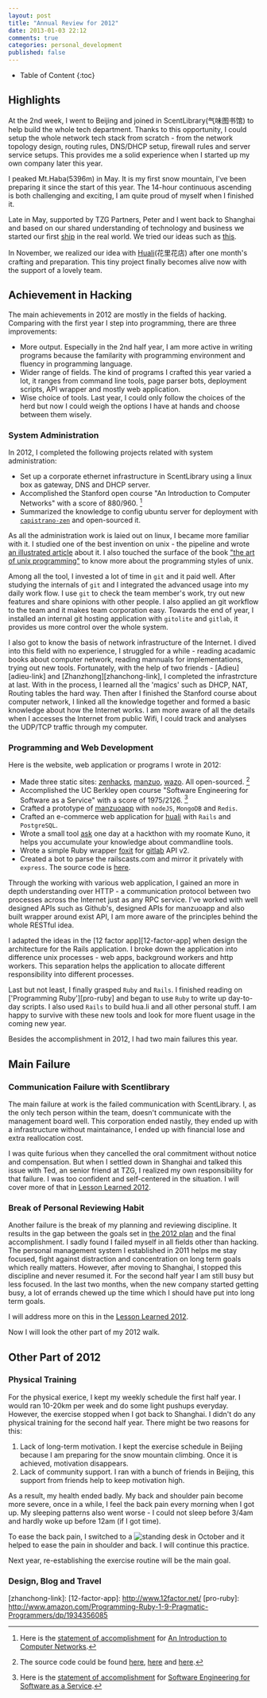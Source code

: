 ```yaml
---
layout: post
title: "Annual Review for 2012"
date: 2013-01-03 22:12
comments: true
categories: personal_development
published: false
---
```


* Table of Content
{:toc}

## Highlights
At the 2nd week, I went to Beijing and joined in ScentLibrary(气味图书馆) to help build the whole tech department. Thanks to this opportunity, I could setup the whole network tech stack from scratch - from the network topology design, routing rules, DNS/DHCP setup, firewall rules and server service setups. This provides me a solid experience when I started up my own company later this year.

I peaked Mt.Haba(5396m) in May. It is my first snow mountain, I've been preparing it since the start of this year. The 14-hour continuous ascending is both challenging and exciting, I am quite proud of myself when I finished it.

Late in May, supported by TZG Partners, Peter and I went back to Shanghai and based on our shared understanding of technology and business we started our first [ship][zenhacks-site] in the real world. We tried our ideas such as [this][manzuo-site]. 

In November, we realized our idea with [Huali][huali-site](花里花店) after one month's crafting and preparation. This tiny project finally becomes alive now with the support of a lovely team.

## Achievement in Hacking
The main achievements in 2012 are mostly in the fields of hacking. Comparing with the first year I step into programming, there are three improvements:

- More output. Especially in the 2nd half year, I am more active in writing programs because the familarity with programming environment and fluency in programming language.
- Wider range of fields. The kind of programs I crafted this year varied a lot, it ranges from command line tools, page parser bots, deployment scripts, API wrapper and mostly web application.
- Wise choice of tools. Last year, I could only follow the choices of the herd but now I could weigh the options I have at hands and choose between them wisely. 

### System Administration
In 2012, I completed the following projects related with system administration:

- Set up a corporate ethernet infrastructure in ScentLibrary using a linux box as gateway, DNS and DHCP server.
- Accomplished the Stanford open course "An Introduction to Computer Networks" with a score of 880/960. [^1]
- Summarized the knowledge to config ubuntu server for deployment with [`capistrano-zen`][cap-zen] and open-sourced it.

As all the administration work is laied out on linux, I became more familiar with it. I studied one of the best invention on unix - the pipeline and wrote [an illustrated article][unix-pipe-article] about it. I also touched the surface of the book ["the art of unix programming"][aoup-book] to know more about the programming styles of unix.

Among all the tool, I invested a lot of time in `git` and it paid well. After studying the internals of `git` and I integrated the advanced usage into my daily work flow. I use `git` to check the team member's work, try out new features and share opinions with other people. I also applied an git workflow to the team and it makes team corporation easy. Towards the end of year, I installed an internal git hosting application with `gitolite` and `gitlab`, it provides us more control over the whole system.

I also got to know the basis of network infrastructure of the Internet. I dived into this field with no experience, I struggled for a while - reading acadamic books about computer network, reading mannuals for implementations, trying out new tools. Fortunately, with the help of two friends - [Adieu][adieu-link] and [Zhanzhong][zhanchong-link], I completed the infrastrcture at last. With in the process, I learned all the 'magics' such as DHCP, NAT, Routing tables the hard way. Then after I finished the Stanford course about computer network, I linked all the knowledge together and formed a basic knowledge about how the Internet works. I am more aware of all the details when I accesses the Internet from public Wifi, I could track and analyses the UDP/TCP traffic through my computer. 

### Programming and Web Development
Here is the website, web application or programs I wrote in 2012:

- Made three static sites: [zenhacks][zenhacks-site], [manzuo][manzuo-site], [wazo][wazo-site]. All open-sourced. [^2]
- Accomplished the UC Berkley open course "Software Engineering for Software as a Service" with a score of 1975/2126. [^3]
- Crafted a prototype of [manzuoapp][manzuo-site] with `nodeJS`, `MongoDB` and `Redis`.
- Crafted an e-commerce web application for [huali][huali-site] with `Rails` and `PostgreSQL`.
- Wrote a small tool [ask][ask-repo] one day at a hackthon with my roomate Kuno, it helps you accumulate your knowledge about commandline tools.
- Wrote a simple Ruby wrapper [foxit][foxit-repo] for [gitlab][gitlab-site] API v2.
- Created a bot to parse the railscasts.com and mirror it privately with `express`. The source code is [here][rails-mirror-repo].

Through the working with various web application, I gained an more in depth understanding over HTTP - a communication protocol between two processes across the Internet just as any RPC service. I've worked with well designed APIs such as Github's, designed APIs for manzuoapp and also built wrapper around exist API, I am more aware of the principles behind the whole RESTful idea. 

I adapted the ideas in the [12 factor app][12-factor-app] when design the architecture for the Rails application. I broke down the application into difference unix processes - web apps, background workers and http workers. This separation helps the application to allocate different responsibility into different processes. 

Last but not least, I finally grasped `Ruby` and `Rails`. I finished reading on ['Programming Ruby'][pro-ruby] and began to use `Ruby` to write up day-to-day scripts. I also used `Rails` to build hua.li and all other personal stuff. I am happy to survive with these new tools and look for more fluent usage in the coming new year.

Besides the accomplishment in 2012, I had two main failures this year.

## Main Failure
### Communication Failure with Scentlibrary
The main failure at work is the failed communication with ScentLibrary. I, as the only tech person within the team, doesn't communicate with the management board well. This corporation ended nastily, they ended up with a infrastructure without maintainance, I ended up with financial lose and extra reallocation cost.

I was quite furious when they cancelled the oral commitment without notice and compensation. But when I settled down in Shanghai and talked this issue with Ted, an senior friend at TZG, I realized my own responsibility for that failure. I was too confident and self-centered in the situation. I will cover more of that in [Lesson Learned 2012][lesson-learned-2012].

### Break of Personal Reviewing Habit
Another failure is the break of my planning and reviewing discipline. It results in the gap between the goals set in [the 2012 plan][2012-plan] and the final accomplishment. I sadly found I failed myself in all fields other than hacking. The personal management system I established in 2011 helps me stay focused, fight against distraction and concentration on long term goals which really matters. However, after moving to Shanghai, I stopped this discipline and never resumed it. For the second half year I am still busy but less focused. In the last two months, when the new company started getting busy, a lot of errands chewed up the time which I should have put into long term goals.  

I will address more on this in the [Lesson Learned 2012][lesson-learned-2012]. 

Now I will look the other part of my 2012 walk.

## Other Part of 2012

### Physical Training
For the physical exerice, I kept my weekly schedule the first half year. I would ran 10-20km per week and do some light pushups everyday. However, the exercise stopped when I got back to Shanghai. I didn't do any physical training for the second half year. There might be two reasons for this: 

1. Lack of long-term motivation. I kept the exercise schedule in Beijing because I am preparing for the snow mountain climbing. Once it is achieved, motivation disappears.
2. Lack of community support. I ran with a bunch of friends in Beijing, this support from friends help to keep motivation high.

As a result, my health ended badly. My back and shoulder pain become more severe, once in a while, I feel the back pain every morning when I got up. My sleeping patterns also went worse - I could not sleep before 3/4am and hardly woke up before 12am (if I got time).

To ease the back pain, I switched to a ![standing desk][standing-desk-img] in October and it helped to ease the pain in shoulder and back. I will continue this practice.

Next year, re-establishing the exercise routine will be the main goal.

### Design, Blog and Travel

[^1]: Here is the [statement of accomplishment][intro-cn-statement] for [An Introduction to Computer Networks][intro-cn-site].
[^2]: The source code could be found [here][zenhacks-repo], [here][manzuo-repo] and [here][wazo-repo].
[^3]: Here is the [statement of accomplishment][sass-statement] for [Software Engineering for Software as a Service][sass-site].

[zenhacks-site]: http://zenhacks.org
[manzuo-site]: http://manzuoapp.com
[wazo-site]: http://wazopartners.com/
[zenhacks-gh]: https://github.com/zenhacks/
[zenhacks-repo]: https://github.com/zenhacks/zenhacks-site
[manzuo-repo]: https://github.com/zenhacks/manzuo-site
[wazo-repo]: https://github.com/yangchenyun/wazo-site
[ask-repo]: https://github.com/yangchenyun/ask
[foxit-repo]: https://github.com/yangchenyun/foxit
[rails-mirror-repo]: https://github.com/yangchenyun/railscasts-mirror
[gitlab-site]: http://gitlabhq.com/
[huali-site]: http://hua.li
[intro-cn-statement]: /assets/download/
[intro-cn-site]: http://class.stanford.edu/networking/Fall2012
[saas-statement]: /assets/download/
[cap-zen]: https://github.com/zenhacks/capistrano-zen
[sass-site]: https://www.coursera.org/saas/
[sass-statement]: https://www.coursera.org/saas/
[2012-plan]: /assets/download/2012_plans.pdf
[lesson-learned-2012]: /
[standing-desk-img]: /
[aoup-book]: /
[unix-pipe-article]: 
[adieu-link]:
[zhanchong-link]: 
[12-factor-app]: http://www.12factor.net/
[pro-ruby]: http://www.amazon.com/Programming-Ruby-1-9-Pragmatic-Programmers/dp/1934356085
